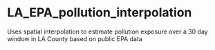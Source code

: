 # LA_EPA_pollution_interpolation
Uses spatial interpolation to estimate pollution exposure over a 30 day window in LA County based on public EPA data
